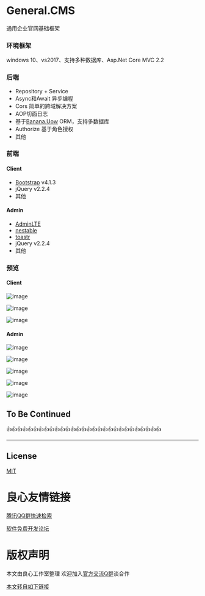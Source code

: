 # General.CMS
通用企业官网基础框架

### 环境框架
windows 10、vs2017、支持多种数据库、Asp.Net Core MVC 2.2

### 后端
* Repository + Service
* Async和Await 异步编程
* Cors 简单的跨域解决方案
* AOP切面日志
* 基于[Banana.Uow](http://u.720life.cn/g/54145d0471d91890860f7f8463c030460a852bece5ad5ab5ab502f3cd5b47d0edd774c066e27e129a6a6f3afd184aab0) ORM，支持多数据库
* Authorize 基于角色授权
* 其他

### 前端
#### Client
* [Bootstrap](http://u.720life.cn/g/3f2aeedf05a2e5cc36b10c2276f18c15aae50f5aa55406a67fac5e2b7a98b28b) v4.1.3
* jQuery v2.2.4
* 其他

#### Admin
* [AdminLTE](http://u.720life.cn/g/bb04ac058d138a68b7893645202e28e27de0bbd8965060a3b8a71d3d483161c6)
* [nestable](http://u.720life.cn/g/54145d0471d91890860f7f8463c03046f71a42eb25185fefeaedda78555b6874d220bd90fcdaf36635703cdd58be2036)
* [toastr](http://u.720life.cn/g/54145d0471d91890860f7f8463c03046ee4227e7b28406a6e4bfc600822c45297ca5747279053f96a64eeb75bbba4c54)
* jQuery v2.2.4
* 其他

### 预览
#### Client
![image](https://github.com/EminemJK/General.CMS/blob/master/GeneralCMS/Doc/images/c1.png)

![image](https://github.com/EminemJK/General.CMS/blob/master/GeneralCMS/Doc/images/c2.png)

![image](https://github.com/EminemJK/General.CMS/blob/master/GeneralCMS/Doc/images/c3.png)
#### Admin
![image](https://github.com/EminemJK/General.CMS/blob/master/GeneralCMS/Doc/images/a1.png)

![image](https://github.com/EminemJK/General.CMS/blob/master/GeneralCMS/Doc/images/a2.png)

![image](https://github.com/EminemJK/General.CMS/blob/master/GeneralCMS/Doc/images/a3.png)

![image](https://github.com/EminemJK/General.CMS/blob/master/GeneralCMS/Doc/images/a4.png)

![image](https://github.com/EminemJK/General.CMS/blob/master/GeneralCMS/Doc/images/a5.png)

## To Be Continued
👍👍👍👍👍👍👍👍👍👍👍👍👍👍👍👍👍👍👍👍👍👍👍👍👍👍👍👍👍

-------
License
-------
[MIT](http://u.720life.cn/g/54145d0471d91890860f7f8463c030464f05dcdbf7a17a20f461f65db9f41636c672856262219a4050241b4874552da925ad4e0f207d5afc067fc4319d6afa95)


 # 良心友情链接

[腾讯QQ群快速检索](http://u.720life.cn/s/8cf73f7c)

[软件免费开发论坛](http://u.720life.cn/s/bbb01dc0)

# 版权声明 

本文由良心工作室整理 欢迎加入[官方交流Q群](https://u.720life.cn/s/f2316816)谈合作

[本文转自如下链接](http://u.720life.cn/g/2e71d0f0a5c601172267ba20d3a43c6eddfdc110ec38fc104fbfda678f2cfef6a6d0419bab555943ceaed86d556eb75b8c5cc7461473bbc1a989b58121c0cb28)